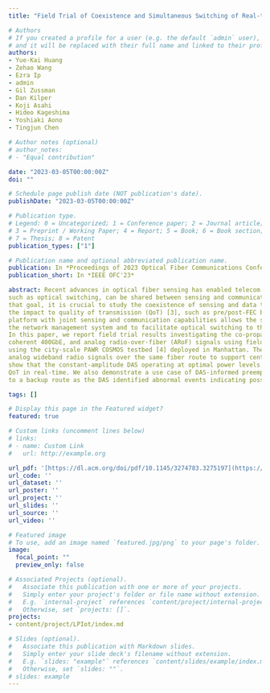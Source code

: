 ```yaml
---
title: "Field Trial of Coexistence and Simultaneous Switching of Real-time Fiber Sensing and 400GbE Supporting DCI and 5G Mobile Services"

# Authors
# If you created a profile for a user (e.g. the default `admin` user), write the username (folder name) here 
# and it will be replaced with their full name and linked to their profile.
authors:
- Yue-Kai Huang
- Zehao Wang
- Ezra Ip
- admin
- Gil Zussman
- Dan Kilper
- Koji Asahi
- Hideo Kageshima
- Yoshiaki Aono
- Tingjun Chen

# Author notes (optional)
# author_notes:
# - "Equal contribution"

date: "2023-03-05T00:00:00Z"
doi: ""

# Schedule page publish date (NOT publication's date).
publishDate: "2023-03-05T00:00:00Z"

# Publication type.
# Legend: 0 = Uncategorized; 1 = Conference paper; 2 = Journal article;
# 3 = Preprint / Working Paper; 4 = Report; 5 = Book; 6 = Book section;
# 7 = Thesis; 8 = Patent
publication_types: ["1"]

# Publication name and optional abbreviated publication name.
publication: In *Proceedings of 2023 Optical Fiber Communications Conference and Exhibition*
publication_short: In *IEEE OFC'23*

abstract: Recent advances in optical fiber sensing has enabled telecom network operators to monitor their fiber infrastructure while creating new revenue streams in data center interconnect (DCI), public safety, and smart city applications. As using dedicated fibers for sensing may be undesirable for operators whose fiber networks are close to fully utilized for dense wavelength-division multiplexing (DWDM) transmission, it is also possible that common optical functions,
such as optical switching, can be shared between sensing and communication equipment for cost reduction. To achieve
that goal, it is crucial to study the coexistence of sensing and data transmission on the same DWDM network regarding
the impact to quality of transmission (QoT) [3], such as pre/post-FEC bit error rate (BER). Furthermore, an integrated
platform with joint sensing and communication capabilities allows the sensing system to provide advance warnings to
the network management system and to facilitate optical switching to the backup route in the event of fiber cuts.
In this paper, we report field trial results investigating the co-propagation of distributed acoustic sensing (DAS),
coherent 400GbE, and analog radio-over-fiber (ARoF) signals using field-deployed dark fibers in a dense metro area
using the city-scale PAWR COSMOS testbed [4] deployed in Manhattan. The ARoF provides direct transmission of
analog wideband radio signals over the same fiber route to support centralized RF resources for 5G/6G fronthaul. We
show that the constant-amplitude DAS operating at optimal power levels has minimal impact on the coherent 400GbE
QoT in real-time. We also demonstrate a use case of DAS-informed preemptive optical switching of a 400GbE signal
to a backup route as the DAS identified abnormal events indicating possible outage on the original fiber link.

tags: []

# Display this page in the Featured widget?
featured: true

# Custom links (uncomment lines below)
# links:
# - name: Custom Link
#   url: http://example.org

url_pdf: '[https://dl.acm.org/doi/pdf/10.1145/3274783.3275197](https://ieeexplore.ieee.org/stamp/stamp.jsp?tp=&arnumber=10117373)'
url_code: ''
url_dataset: ''
url_poster: ''
url_project: ''
url_slides: ''
url_source: ''
url_video: ''

# Featured image
# To use, add an image named `featured.jpg/png` to your page's folder. 
image:
  focal_point: ""
  preview_only: false

# Associated Projects (optional).
#   Associate this publication with one or more of your projects.
#   Simply enter your project's folder or file name without extension.
#   E.g. `internal-project` references `content/project/internal-project/index.md`.
#   Otherwise, set `projects: []`.
projects:
- content/project/LPIot/index.md

# Slides (optional).
#   Associate this publication with Markdown slides.
#   Simply enter your slide deck's filename without extension.
#   E.g. `slides: "example"` references `content/slides/example/index.md`.
#   Otherwise, set `slides: ""`.
# slides: example
---
```

<!-- 
{{% callout note %}}
Click the *Cite* button above to demo the feature to enable visitors to import publication metadata into their reference management software.
{{% /callout %}} -->


